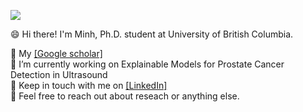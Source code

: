 <!-- ### Hi there 👋  -->
![](bio.jpg)
<!-- I'm Minh, Ph.D. student at University of British Columbia.
 -->
😄 Hi there! I'm Minh, Ph.D. student at University of British Columbia.

🌱 My [[Google scholar]](https://scholar.google.com/citations?user=-oSQmxwAAAAJ&hl=en) \
🔭 I’m currently working on Explainable Models for Prostate Cancer Detection in Ultrasound \
💬 Keep in touch with me on [[LinkedIn]](https://www.linkedin.com/in/minhto2802/) \
👯 Feel free to reach out about reseach or anything else.

<!--
**timmyvg/timmyvg** is a ✨ _special_ ✨ repository because its `README.md` (this file) appears on your GitHub profile.

Here are some ideas to get you started:

- 🔭 I’m currently working on ...
- 🌱 I’m currently learning ...
- 👯 I’m looking to collaborate on ...
- 🤔 I’m looking for help with ...
- 💬 Ask me about ...
- 📫 How to reach me: ...
- 😄 Pronouns: ...
- ⚡ Fun fact: ...
-->
